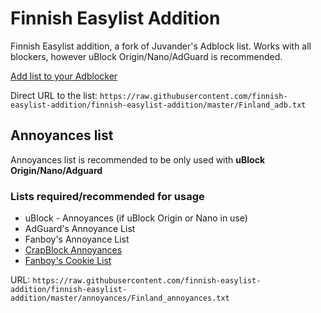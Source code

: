 # Finnish Easylist Addition

Finnish Easylist addition, a fork of Juvander's Adblock list. Works with all blockers, however uBlock Origin/Nano/AdGuard is recommended.

[Add list to your Adblocker](https://finnish-easylist-addition.github.io/)

Direct URL to the list: `https://raw.githubusercontent.com/finnish-easylist-addition/finnish-easylist-addition/master/Finland_adb.txt`

## Annoyances list

Annoyances list is recommended to be only used with **uBlock Origin/Nano/Adguard**

### Lists required/recommended for usage

* uBlock - Annoyances (if uBlock Origin or Nano in use)
* AdGuard's Annoyance List
* Fanboy's Annoyance List
* <a href="https://subscribe.adblockplus.org/?location=https://crapblock.theel0ja.info/crapblock-annoyances.txt?src=fi-ann&title=CrapBlock Annoyances&requiresLocation=https://crapblock.theel0ja.info/crapblock-annoyances.txt?src=fi-ann">CrapBlock Annoyances</a>
* <a href="https://subscribe.adblockplus.org/?location=https://secure.fanboy.co.nz/fanboy-cookiemonster.txt&title=Fanboy's Cookie List">Fanboy's Cookie List</a>

URL: `https://raw.githubusercontent.com/finnish-easylist-addition/finnish-easylist-addition/master/annoyances/Finland_annoyances.txt`
